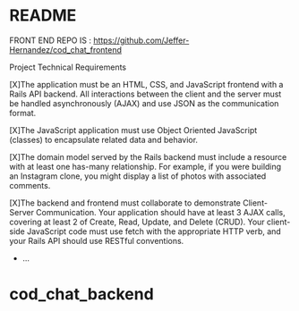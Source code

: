 # README

FRONT END REPO IS : https://github.com/Jeffer-Hernandez/cod_chat_frontend



Project Technical Requirements

[X]The application must be an HTML, CSS, and JavaScript frontend with a Rails API backend. All interactions between the client and the server must be handled asynchronously (AJAX) and use JSON as the communication format.

[X]The JavaScript application must use Object Oriented JavaScript (classes) to encapsulate related data and behavior.

[X]The domain model served by the Rails backend must include a resource with at least one has-many relationship. For example, if you were building an Instagram clone, you might display a list of photos with associated comments.

[X]The backend and frontend must collaborate to demonstrate Client-Server Communication. Your application should have at least 3 AJAX calls, covering at least 2 of Create, Read, Update, and Delete (CRUD). Your client-side JavaScript code must use fetch with the appropriate HTTP verb, and your Rails API should use RESTful conventions.

* ...
# cod_chat_backend
